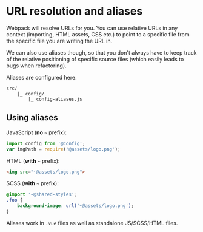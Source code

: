 
# URL resolution and aliases

Webpack will resolve URLs for you. You can use relative URLs in any context (importing, HTML assets, CSS etc.) to point to a specific file from the specific file you are writing the URL in.

We can also use aliases though, so that you don't always have to keep track of the relative positioning of specific source files (which easily leads to bugs when refactoring).

Aliases are configured here:

```
src/
	|_ config/
		|_ config-aliases.js
```

## Using aliases

JavaScript (**no** `~` prefix):

```js
import config from '@config';
var imgPath = require('@assets/logo.png');
```

HTML (**with** `~` prefix):

```html
<img src="~@assets/logo.png">
```

SCSS (**with** `~` prefix):

```scss
@import '~@shared-styles';
.foo {
	background-image: url('~@assets/logo.png');
}
```

Aliases work in `.vue` files as well as standalone JS/SCSS/HTML files.
